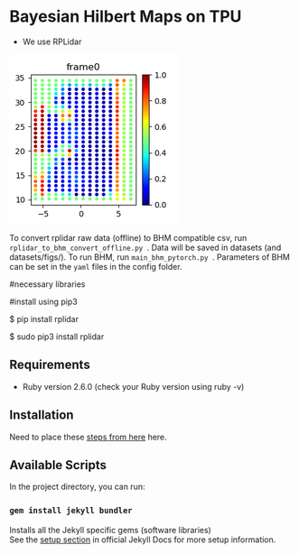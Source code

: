 # Bayesian Hilbert Maps on TPU
* We use RPLidar

![Alt text](./output/surf_patrick_toy_intersection/_frame0.png?raw=true "Regression Sample")

To convert rplidar raw data (offline) to BHM compatible csv, run  ```rplidar_to_bhm_convert_offline.py ```. Data will be saved in datasets (and datasets/figs/).
To run BHM, run  ```main_bhm_pytorch.py ```. Parameters of BHM can be set in the ```yaml``` files in the config folder.



#necessary libraries

#install using pip3

$ pip install rplidar

$ sudo pip3 install rplidar


## Requirements
- Ruby version 2.6.0 (check your Ruby version using ruby -v)

## Installation 

Need to place these [steps from here](https://jekyllrb.com/docs/installation/) here.

## Available Scripts

In the project directory, you can run:

### `gem install jekyll bundler`

Installs all the Jekyll specific gems (software libraries)<br />
See the [setup section](https://jekyllrb.com/docs/step-by-step/01-setup/) in official Jekyll Docs for more setup information.
